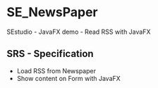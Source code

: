 # SE_NewsPaper
SEstudio - JavaFX demo - Read RSS with JavaFX

## SRS - Specification
* Load RSS from Newspaper
* Show content on Form with JavaFX
